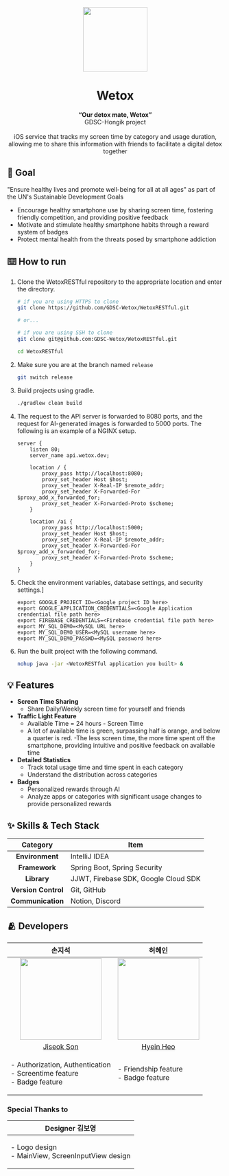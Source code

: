 <div align="center" >
  
<img width="150" src="https://github.com/GDSC-Wetox/Wetox-iOS/assets/99120199/f702a1a8-f63e-4f11-839e-0eb8cfcdd6cc">

# Wetox
**“Our detox mate, Wetox”** <br/>
GDSC-Hongik project <br/><br/>
iOS service that tracks my screen time by category and usage duration, allowing me to share this information with friends to facilitate a digital detox together <br/>
</div></div></div>

## 🥅 Goal
"Ensure healthy lives and promote well-being for all at all ages" as part of the UN's Sustainable Development Goals
- Encourage healthy smartphone use by sharing screen time, fostering friendly competition, and providing positive feedback
- Motivate and stimulate healthy smartphone habits through a reward system of badges 
- Protect mental health from the threats posed by smartphone addiction


## ⌨️ How to run
1. Clone the WetoxRESTful repository to the appropriate location and enter the directory.
   ```bash
   # if you are using HTTPS to clone
   git clone https://github.com/GDSC-Wetox/WetoxRESTful.git

   # or...
   
   # if you are using SSH to clone
   git clone git@github.com:GDSC-Wetox/WetoxRESTful.git
   ```
   ```bash
   cd WetoxRESTful
   ```
2. Make sure you are at the branch named `release`
   ```bash
   git switch release
   ```
3. Build projects using gradle.
   ```bash
   ./gradlew clean build
   ```
5. The request to the API server is forwarded to 8080 ports, and the request for AI-generated images is forwarded to 5000 ports. The following is an example of a NGINX setup.
   ```
   server {
       listen 80;
       server_name api.wetox.dev;
    
       location / {
           proxy_pass http://localhost:8080;
           proxy_set_header Host $host;
           proxy_set_header X-Real-IP $remote_addr;
           proxy_set_header X-Forwarded-For $proxy_add_x_forwarded_for;
           proxy_set_header X-Forwarded-Proto $scheme;
       }
    
       location /ai {
           proxy_pass http://localhost:5000;
           proxy_set_header Host $host;
           proxy_set_header X-Real-IP $remote_addr;
           proxy_set_header X-Forwarded-For $proxy_add_x_forwarded_for;
           proxy_set_header X-Forwarded-Proto $scheme;
       }
   }
   ```
7. Check the environment variables, database settings, and security settings.]
   ```
   export GOOGLE_PROJECT_ID=<Google project ID here>
   export GOOGLE_APPLICATION_CREDENTIALS=<Google Application crendential file path here>
   export FIREBASE_CREDENTIALS=<Firebase credential file path here>
   export MY_SQL_DEMO=<MySQL URL here>
   export MY_SQL_DEMO_USER=<MySQL username here>
   export MY_SQL_DEMO_PASSWD=<MySQL password here>
   ```
9. Run the built project with the following command.
   ```bash
   nohup java -jar <WetoxRESTful application you built> &
   ```

## 💡 Features 
- **Screen Time Sharing**
    - Share Daily/Weekly screen time for yourself and friends <br>
- **Traffic Light Feature**
    - Available Time = 24 hours - Screen Time
    - A lot of available time is green, surpassing half is orange, and below a quarter is red.
    -The less screen time, the more time spent off the smartphone, providing intuitive and positive feedback on available time <br>
- **Detailed Statistics**
    - Track total usage time and time spent in each category
    - Understand the distribution across categories <br>
- **Badges**
    - Personalized rewards through AI
    - Analyze apps or categories with significant usage changes to provide personalized rewards 

## :sparkles: Skills & Tech Stack
|Category|Item|
|:---:|---|
|**Environment**|IntelliJ IDEA|
|**Framework**|Spring Boot, Spring Security|
|**Library**|JJWT, Firebase SDK, Google Cloud SDK|
|**Version Control**|Git, GitHub|
|**Communication**|Notion, Discord|

## 🫂 Developers

|손지석|허혜인|
|:-:|:-:|
|<img src="https://avatars.githubusercontent.com/u/70203010?v=4" width="190">|<img src="https://avatars.githubusercontent.com/u/128613248?s=400&v=4" width="190">
|[Jiseok Son](https://github.com/jiseokson)|[Hyein Heo](https://github.com/hye-inA)|
|<p align="left">- Authorization, Authentication<br>- Screentime feature<br>- Badge feature|<p align="left">- Friendship feature<br>- Badge feature|

### Special Thanks to 
|Designer 김보영|
|:-:|
|<p align="left">- Logo design <br>- MainView, ScreenInputView design|

